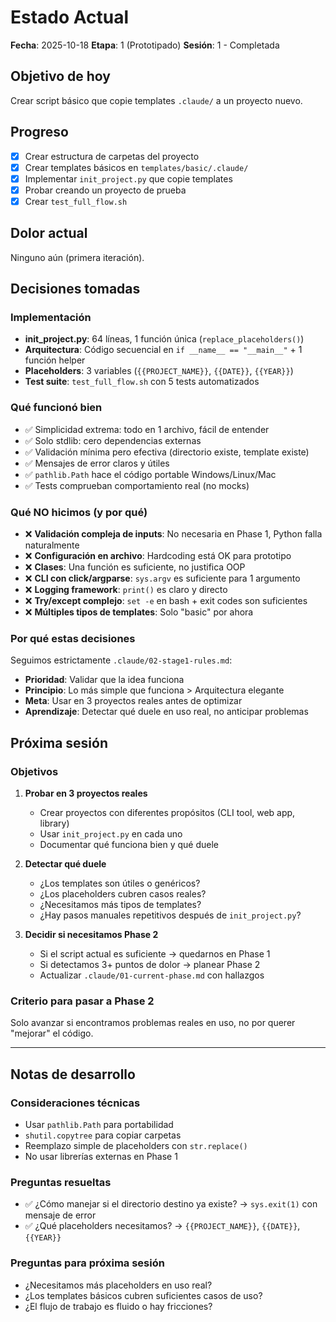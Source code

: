 # Estado Actual

**Fecha**: 2025-10-18
**Etapa**: 1 (Prototipado)
**Sesión**: 1 - Completada

## Objetivo de hoy
Crear script básico que copie templates `.claude/` a un proyecto nuevo.

## Progreso
- [x] Crear estructura de carpetas del proyecto
- [x] Crear templates básicos en `templates/basic/.claude/`
- [x] Implementar `init_project.py` que copie templates
- [x] Probar creando un proyecto de prueba
- [x] Crear `test_full_flow.sh`

## Dolor actual
Ninguno aún (primera iteración).

## Decisiones tomadas

### Implementación
- **init_project.py**: 64 líneas, 1 función única (`replace_placeholders()`)
- **Arquitectura**: Código secuencial en `if __name__ == "__main__"` + 1 función helper
- **Placeholders**: 3 variables (`{{PROJECT_NAME}}`, `{{DATE}}`, `{{YEAR}}`)
- **Test suite**: `test_full_flow.sh` con 5 tests automatizados

### Qué funcionó bien
- ✅ Simplicidad extrema: todo en 1 archivo, fácil de entender
- ✅ Solo stdlib: cero dependencias externas
- ✅ Validación mínima pero efectiva (directorio existe, template existe)
- ✅ Mensajes de error claros y útiles
- ✅ `pathlib.Path` hace el código portable Windows/Linux/Mac
- ✅ Tests comprueban comportamiento real (no mocks)

### Qué NO hicimos (y por qué)
- ❌ **Validación compleja de inputs**: No necesaria en Phase 1, Python falla naturalmente
- ❌ **Configuración en archivo**: Hardcoding está OK para prototipo
- ❌ **Clases**: Una función es suficiente, no justifica OOP
- ❌ **CLI con click/argparse**: `sys.argv` es suficiente para 1 argumento
- ❌ **Logging framework**: `print()` es claro y directo
- ❌ **Try/except complejo**: `set -e` en bash + exit codes son suficientes
- ❌ **Múltiples tipos de templates**: Solo "basic" por ahora

### Por qué estas decisiones
Seguimos estrictamente `.claude/02-stage1-rules.md`:
- **Prioridad**: Validar que la idea funciona
- **Principio**: Lo más simple que funciona > Arquitectura elegante
- **Meta**: Usar en 3 proyectos reales antes de optimizar
- **Aprendizaje**: Detectar qué duele en uso real, no anticipar problemas

## Próxima sesión

### Objetivos
1. **Probar en 3 proyectos reales**
   - Crear proyectos con diferentes propósitos (CLI tool, web app, library)
   - Usar `init_project.py` en cada uno
   - Documentar qué funciona bien y qué duele

2. **Detectar qué duele**
   - ¿Los templates son útiles o genéricos?
   - ¿Los placeholders cubren casos reales?
   - ¿Necesitamos más tipos de templates?
   - ¿Hay pasos manuales repetitivos después de `init_project.py`?

3. **Decidir si necesitamos Phase 2**
   - Si el script actual es suficiente → quedarnos en Phase 1
   - Si detectamos 3+ puntos de dolor → planear Phase 2
   - Actualizar `.claude/01-current-phase.md` con hallazgos

### Criterio para pasar a Phase 2
Solo avanzar si encontramos problemas reales en uso, no por querer "mejorar" el código.

---

## Notas de desarrollo

### Consideraciones técnicas
- Usar `pathlib.Path` para portabilidad
- `shutil.copytree` para copiar carpetas
- Reemplazo simple de placeholders con `str.replace()`
- No usar librerías externas en Phase 1

### Preguntas resueltas
- ✅ ¿Cómo manejar si el directorio destino ya existe? → `sys.exit(1)` con mensaje de error
- ✅ ¿Qué placeholders necesitamos? → `{{PROJECT_NAME}}`, `{{DATE}}`, `{{YEAR}}`

### Preguntas para próxima sesión
- ¿Necesitamos más placeholders en uso real?
- ¿Los templates básicos cubren suficientes casos de uso?
- ¿El flujo de trabajo es fluido o hay fricciones?
